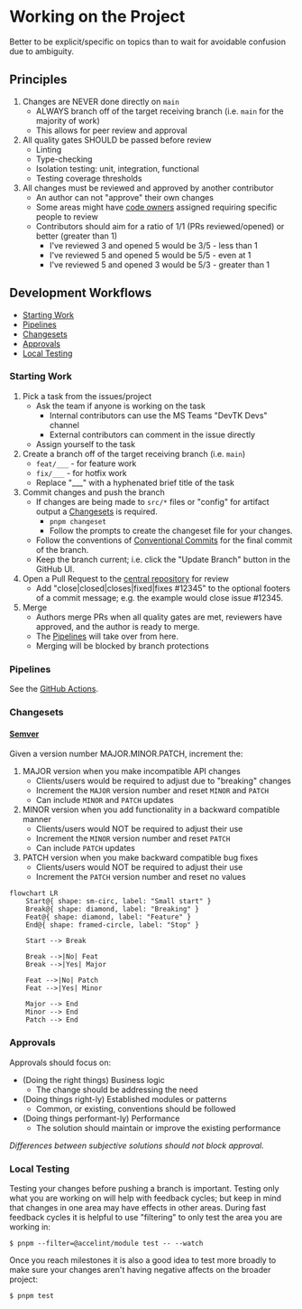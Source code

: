 # Working on the Project

Better to be explicit/specific on topics than to wait for avoidable confusion due to ambiguity.

## Principles

1. Changes are NEVER done directly on `main`
    - ALWAYS branch off of the target receiving branch (i.e. `main` for the majority of work)
    - This allows for peer review and approval
2. All quality gates SHOULD be passed before review
    - Linting
    - Type-checking
    - Isolation testing: unit, integration, functional
    - Testing coverage thresholds
3. All changes must be reviewed and approved by another contributor
    - An author can not "approve" their own changes
    - Some areas might have [code owners](../.github/CODEOWNERS.md) assigned requiring specific people to review
    - Contributors should aim for a ratio of 1/1 (PRs reviewed/opened) or better (greater than 1)
        - I've reviewed 3 and opened 5 would be 3/5 - less than 1
        - I've reviewed 5 and opened 5 would be 5/5 - even at 1
        - I've reviewed 5 and opened 3 would be 5/3 - greater than 1

## Development Workflows

- [Starting Work](#starting-work)
- [Pipelines](#pipelines)
- [Changesets](#changesets)
- [Approvals](#approvals)
- [Local Testing](#local-testing)

### Starting Work

1. Pick a task from the issues/project
    - Ask the team if anyone is working on the task
        - Internal contributors can use the MS Teams "DevTK Devs" channel
        - External contributors can comment in the issue directly
    - Assign yourself to the task
2. Create a branch off of the target receiving branch (i.e. `main`)
    - `feat/___` - for feature work
    - `fix/___` - for hotfix work
    - Replace "___" with a hyphenated brief title of the task
3. Commit changes and push the branch
    - If changes are being made to `src/*` files or "config" for artifact output a [Changesets](#changesets) is required.
        - `pnpm changeset`
        - Follow the prompts to create the changeset file for your changes.
    - Follow the conventions of [Conventional Commits](https://www.conventionalcommits.org/en/v1.0.0/) for the final commit of the branch.
    - Keep the branch current; i.e. click the "Update Branch" button in the GitHub UI.
4. Open a Pull Request to the [central repository](github.com/gohypergiant/standard-toolkit) for review
    - Add "close|closed|closes|fixed|fixes #12345" to the optional footers of a commit message; e.g. the example would close issue #12345.
5. Merge
    - Authors merge PRs when all quality gates are met, reviewers have approved, and the author is ready to merge.
    - The [Pipelines](#pipelines) will take over from here.
    - Merging will be blocked by branch protections

### Pipelines

See the [GitHub Actions](../.github/workflows/).

### Changesets

#### [Semver](https://semver.org/)

Given a version number MAJOR.MINOR.PATCH, increment the:

1. MAJOR version when you make incompatible API changes
    - Clients/users would be required to adjust due to "breaking" changes
    - Increment the `MAJOR` version number and reset `MINOR` and `PATCH`
    - Can include `MINOR` and `PATCH` updates
2. MINOR version when you add functionality in a backward compatible manner
    - Clients/users would NOT be required to adjust their use
    - Increment the `MINOR` version number and reset `PATCH`
    - Can include `PATCH` updates
3. PATCH version when you make backward compatible bug fixes
    - Clients/users would NOT be required to adjust their use
    - Increment the `PATCH` version number and reset no values

```mermaid
flowchart LR
    Start@{ shape: sm-circ, label: "Small start" }
    Break@{ shape: diamond, label: "Breaking" }
    Feat@{ shape: diamond, label: "Feature" }
    End@{ shape: framed-circle, label: "Stop" }

    Start --> Break

    Break -->|No| Feat
    Break -->|Yes| Major

    Feat -->|No| Patch
    Feat -->|Yes| Minor

    Major --> End
    Minor --> End
    Patch --> End
```

### Approvals

Approvals should focus on:

- (Doing the right things) Business logic
  - The change should be addressing the need
- (Doing things right-ly) Established modules or patterns
  - Common, or existing, conventions should be followed
- (Doing things performant-ly) Performance
  - The solution should maintain or improve the existing performance

*Differences between subjective solutions should not block approval.*

### Local Testing

Testing your changes before pushing a branch is important. Testing only what you are working on will help with feedback cycles; but keep in mind that changes in one area may have effects in other areas. During fast feedback cycles it is helpful to use "filtering" to only test the area you are working in:

```$ pnpm --filter=@accelint/module test -- --watch```

Once you reach milestones it is also a good idea to test more broadly to make sure your changes aren't having negative affects on the broader project:

```$ pnpm test```
